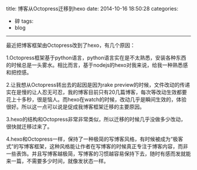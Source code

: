 title: 博客从Octopress迁移到hexo
date: 2014-10-16 18:50:28
categories:
- 碎
tags:
- blog
---
最近把博客框架由Octopress改到了hexo，有几个原因：

1.Octopress框架基于python语言，python语言实在是不太熟悉，安装各种东西的时候总是一头雾水。相比而言，基于nodejs的hexo对我来说，给我一种熟悉感和把控感。

2.让我想从Octopress转出去的起因是因为rake preview的时候，文件改动的传递实在是慢的让人忍无可忍，我的博客目前只有20几篇博客，每次等改动生效都要花上十多秒，很是恼人。而hexo在watch的时候，改动几乎是瞬间生效的，体验很好。所以这一点可以说是促成我博客框架迁移的主要原因。

3.hexo的结构和Octopress非常非常类似，所以迁移的时候几乎没做多少改动，很快就迁移过来了。

4.hexo和Octopress一样，保持了一种极简的写博客风格，有时候被成为“极客式”的写博客框架，这种风格能让作者在写博客的时候真正专注于博客内容，而非一些表饰。并且写博客越极简，写博客的习惯越容易保持下去，随时有感而发就能来一篇，不需要多少时间，就像发状态一样。

